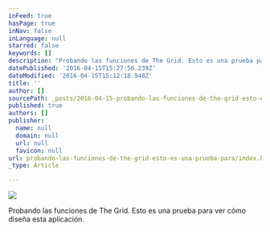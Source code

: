 ```yaml
---
inFeed: true
hasPage: true
inNav: false
inLanguage: null
starred: false
keywords: []
description: "Probando las funciones de The Grid. Esto es una prueba para ver cómo diseña esta aplicación.\_"
datePublished: '2016-04-15T15:27:56.239Z'
dateModified: '2016-04-15T15:12:18.948Z'
title: ''
author: []
sourcePath: _posts/2016-04-15-probando-las-funciones-de-the-grid-esto-es-una-prueba-para.md
published: true
authors: []
publisher:
  name: null
  domain: null
  url: null
  favicon: null
url: probando-las-funciones-de-the-grid-esto-es-una-prueba-para/index.html
_type: Article

---
```

![](https://the-grid-user-content.s3-us-west-2.amazonaws.com/e2eed308-4088-48b2-9c6f-b9b34b707762.jpg)

Probando las funciones de The Grid. Esto es una prueba para ver cómo diseña esta aplicación.